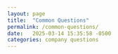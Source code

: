 ```yaml
---
layout: page
title:  "Common Questions"
permalink: /common-questions/
date:   2025-03-14 15:35:58 -0500
categories: company questions
---
```


